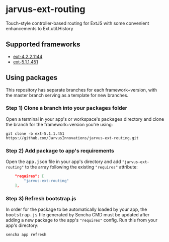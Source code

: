 jarvus-ext-routing
==================

Touch-style controller-based routing for ExtJS with some convenient enhancements to Ext.util.History

## Supported frameworks

- [ext-4.2.2.1144](https://github.com/JarvusInnovations/jarvus-ext-routing/tree/ext-4.2.2.1144)
- [ext-5.1.1.451](https://github.com/JarvusInnovations/jarvus-ext-routing/tree/ext-5.1.1.451)

## Using packages
This repository has separate branches for each framework+version, with the master branch serving as a template for new branches.

### Step 1) Clone a branch into your <kbd>packages</kbd> folder
Open a terminal in your app's or workspace's <kbd>packages</kbd> directory and clone the branch for the framework+version you're using:

  `git clone -b ext-5.1.1.451 https://github.com/JarvusInnovations/jarvus-ext-routing.git`

### Step 2) Add package to app's requirements
Open the <kbd>app.json</kbd> file in your app's directory and add `"jarvus-ext-routing"` to the array following the existing `"requires"` attribute:

```json
    "requires": [
        "jarvus-ext-routing"
    ],
```

### Step 3) Refresh bootstrap.js
In order for the package to be automatically loaded by your app, the <kbd>bootstrap.js</kbd> file generated by Sencha CMD must be updated after adding a new package to the app's `"requires"` config. Run this from your app's directory:

  `sencha app refresh`


